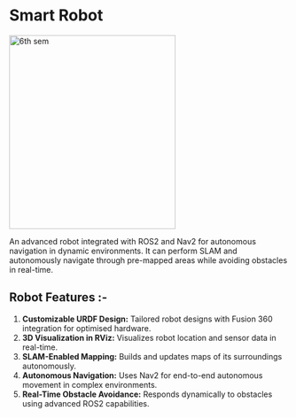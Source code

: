 # Smart Robot

<img src="https://github.com/user-attachments/assets/bbe7f54e-4c7f-41d1-8140-bf574d52af85" alt="6th sem" width="300" height="350">

An advanced robot integrated with ROS2 and Nav2 for autonomous navigation in dynamic environments. It can perform SLAM and autonomously navigate through pre-mapped areas while avoiding obstacles in real-time.

## **Robot Features :-**
1. **Customizable URDF Design:** Tailored robot designs with Fusion 360 integration for optimised hardware. 
2. **3D Visualization in RViz:** Visualizes robot location and sensor data in real-time.
3. **SLAM-Enabled Mapping:** Builds and updates maps of its surroundings autonomously.
4. **Autonomous Navigation:** Uses Nav2 for end-to-end autonomous movement in complex environments.
5. **Real-Time Obstacle Avoidance:** Responds dynamically to obstacles using advanced ROS2 capabilities.

